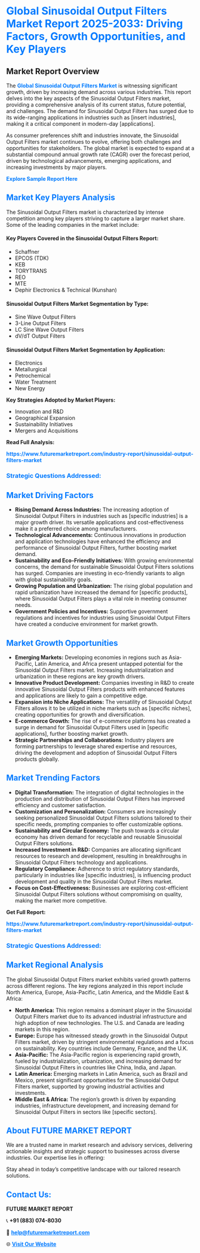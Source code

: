 <h1 style="color: #007BFF;">Global Sinusoidal Output Filters Market Report 2025-2033: Driving Factors, Growth Opportunities, and Key Players</h1>

<section id="overview">
<h2>Market Report Overview</h2>
<p>The <a href="https://www.futuremarketreport.com/industry-report/sinusoidal-output-filters-market" style="color: #007BFF; text-decoration: none;"><strong>Global Sinusoidal Output Filters Market</strong></a> is witnessing significant growth, driven by increasing demand across various industries. This report delves into the key aspects of the Sinusoidal Output Filters market, providing a comprehensive analysis of its current status, future potential, and challenges. The demand for Sinusoidal Output Filters has surged due to its wide-ranging applications in industries such as [insert industries], making it a critical component in modern-day [applications].</p>
<p>As consumer preferences shift and industries innovate, the Sinusoidal Output Filters market continues to evolve, offering both challenges and opportunities for stakeholders. The global market is expected to expand at a substantial compound annual growth rate (CAGR) over the forecast period, driven by technological advancements, emerging applications, and increasing investments by major players.</p>
</section>

<section id="overview">
<p><a href="https://www.futuremarketreport.com/request-sample/reportId=90413" style="color: #007BFF; text-decoration: none;"><strong>Explore Sample Report Here</strong></a></p>
</section>

<section id="key-players">
<h2 style="color: #007BFF;">Market Key Players Analysis</h2>
<p>The Sinusoidal Output Filters market is characterized by intense competition among key players striving to capture a larger market share. Some of the leading companies in the market include:</p>
<h4>Key Players Covered in the Sinusoidal Output Filters Report:</h4>
<ul><li>Schaffner</li><li>EPCOS (TDK)</li><li>KEB</li><li>TORYTRANS</li><li>REO</li><li>MTE</li><li>Dephir Electronics &amp; Technical (Kunshan)</li></ul>
<h4>Sinusoidal Output Filters Market Segmentation by Type:</h4>
<ul><li>Sine Wave Output Filters</li><li>3-Line Output Filters</li><li>LC Sine Wave Output Filters</li><li>dV/dT Output Filters</li></ul>

<h4>Sinusoidal Output Filters Market Segmentation by Application:</h4>
<ul><li>Electronics</li><li>Metallurgical</li><li>Petrochemical</li><li>Water Treatment</li><li>New Energy</li></ul>
<p><strong>Key Strategies Adopted by Market Players:</strong></p>
<ul>
<li>Innovation and R&D</li>
<li>Geographical Expansion</li>
<li>Sustainability Initiatives</li>
<li>Mergers and Acquisitions</li>
</ul>
</section>

<section>
<p><strong>Read Full Analysis: </strong></p><a href="https://www.futuremarketreport.com/industry-report/sinusoidal-output-filters-market" style="color: #007BFF; text-decoration: none;"><strong>https://www.futuremarketreport.com/industry-report/sinusoidal-output-filters-market</strong></a>
<h3 style="color: #007BFF;">Strategic Questions Addressed:</h3>
</section>

<section id="driving-factors">
<h2 style="color: #007BFF;">Market Driving Factors</h2>
<ul>
<li><strong>Rising Demand Across Industries:</strong> The increasing adoption of Sinusoidal Output Filters in industries such as [specific industries] is a major growth driver. Its versatile applications and cost-effectiveness make it a preferred choice among manufacturers.</li>
<li><strong>Technological Advancements:</strong> Continuous innovations in production and application technologies have enhanced the efficiency and performance of Sinusoidal Output Filters, further boosting market demand.</li>
<li><strong>Sustainability and Eco-Friendly Initiatives:</strong> With growing environmental concerns, the demand for sustainable Sinusoidal Output Filters solutions has surged. Companies are investing in eco-friendly variants to align with global sustainability goals.</li>
<li><strong>Growing Population and Urbanization:</strong> The rising global population and rapid urbanization have increased the demand for [specific products], where Sinusoidal Output Filters plays a vital role in meeting consumer needs.</li>
<li><strong>Government Policies and Incentives:</strong> Supportive government regulations and incentives for industries using Sinusoidal Output Filters have created a conducive environment for market growth.</li>
</ul>
</section>

<section id="growth-opportunities">
<h2 style="color: #007BFF;">Market Growth Opportunities</h2>
<ul>
<li><strong>Emerging Markets:</strong> Developing economies in regions such as Asia-Pacific, Latin America, and Africa present untapped potential for the Sinusoidal Output Filters market. Increasing industrialization and urbanization in these regions are key growth drivers.</li>
<li><strong>Innovative Product Development:</strong> Companies investing in R&D to create innovative Sinusoidal Output Filters products with enhanced features and applications are likely to gain a competitive edge.</li>
<li><strong>Expansion into Niche Applications:</strong> The versatility of Sinusoidal Output Filters allows it to be utilized in niche markets such as [specific niches], creating opportunities for growth and diversification.</li>
<li><strong>E-commerce Growth:</strong> The rise of e-commerce platforms has created a surge in demand for Sinusoidal Output Filters used in [specific applications], further boosting market growth.</li>
<li><strong>Strategic Partnerships and Collaborations:</strong> Industry players are forming partnerships to leverage shared expertise and resources, driving the development and adoption of Sinusoidal Output Filters products globally.</li>
</ul>
</section>

<section id="trending-factors">
<h2 style="color: #007BFF;">Market Trending Factors</h2>
<ul>
<li><strong>Digital Transformation:</strong> The integration of digital technologies in the production and distribution of Sinusoidal Output Filters has improved efficiency and customer satisfaction.</li>
<li><strong>Customization and Personalization:</strong> Consumers are increasingly seeking personalized Sinusoidal Output Filters solutions tailored to their specific needs, prompting companies to offer customizable options.</li>
<li><strong>Sustainability and Circular Economy:</strong> The push towards a circular economy has driven demand for recyclable and reusable Sinusoidal Output Filters solutions.</li>
<li><strong>Increased Investment in R&D:</strong> Companies are allocating significant resources to research and development, resulting in breakthroughs in Sinusoidal Output Filters technology and applications.</li>
<li><strong>Regulatory Compliance:</strong> Adherence to strict regulatory standards, particularly in industries like [specific industries], is influencing product development and quality in the Sinusoidal Output Filters market.</li>
<li><strong>Focus on Cost-Effectiveness:</strong> Businesses are exploring cost-efficient Sinusoidal Output Filters solutions without compromising on quality, making the market more competitive.</li>
</ul>
</section>

<section>
<p><strong>Get Full Report: </strong></p><a href="https://www.futuremarketreport.com/industry-report/sinusoidal-output-filters-market" style="color: #007BFF; text-decoration: none;"><strong>https://www.futuremarketreport.com/industry-report/sinusoidal-output-filters-market</strong></a>
<h3 style="color: #007BFF;">Strategic Questions Addressed:</h3>
</section>


<section id="regional-analysis">
<h2 style="color: #007BFF;">Market Regional Analysis</h2>
<p>The global Sinusoidal Output Filters market exhibits varied growth patterns across different regions. The key regions analyzed in this report include North America, Europe, Asia-Pacific, Latin America, and the Middle East & Africa:</p>
<ul>
<li><strong>North America:</strong> This region remains a dominant player in the Sinusoidal Output Filters market due to its advanced industrial infrastructure and high adoption of new technologies. The U.S. and Canada are leading markets in this region.</li>
<li><strong>Europe:</strong> Europe has witnessed steady growth in the Sinusoidal Output Filters market, driven by stringent environmental regulations and a focus on sustainability. Key countries include Germany, France, and the U.K.</li>
<li><strong>Asia-Pacific:</strong> The Asia-Pacific region is experiencing rapid growth, fueled by industrialization, urbanization, and increasing demand for Sinusoidal Output Filters in countries like China, India, and Japan.</li>
<li><strong>Latin America:</strong> Emerging markets in Latin America, such as Brazil and Mexico, present significant opportunities for the Sinusoidal Output Filters market, supported by growing industrial activities and investments.</li>
<li><strong>Middle East & Africa:</strong> The region’s growth is driven by expanding industries, infrastructure development, and increasing demand for Sinusoidal Output Filters in sectors like [specific sectors].</li>
</ul>
</section>

<footer>
<h2 style="color: #007BFF;">About FUTURE MARKET REPORT</h2>
<p>We are a trusted name in market research and advisory services, delivering actionable insights and strategic support to businesses across diverse industries. Our expertise lies in offering:</p>

<p>Stay ahead in today’s competitive landscape with our tailored research solutions.</p>

<h2 style="color: #007BFF;">Contact Us:</h2>
<p><strong>FUTURE MARKET REPORT</strong></p>
<p>📞 <strong>+91 (883) 074-8030</strong></p>
<p>📧 <strong><a href="mailto:help@futuremarketreport.com" style="color: #007BFF;">help@futuremarketreport.com</a></strong></p>
<p>🌐 <strong><a href="https://www.futuremarketreport.com/" style="color: #007BFF;">Visit Our Website</a></strong></p>
</footer>